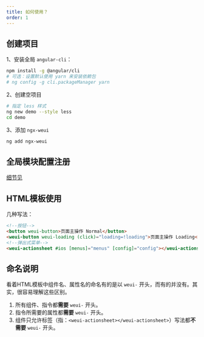 ```yaml
---
title: 如何使用？
order: 1
---
```


## 创建项目

1、安装全局 `angular-cli`：

```bash
npm install -g @angular/cli
# 可选：设置默认使用 yarn 来安装依赖包
# ng config -g cli.packageManager yarn
```

2、创建空项目

```bash
# 指定 less 样式
ng new demo --style less
cd demo
```

3、添加 `ngx-weui`

```bash
ng add ngx-weui
```

## 全局模块配置注册

[细节见](/docs/config)

## HTML模板使用

几种写法：

```html
<!--按钮-->
<button weui-button>页面主操作 Normal</button>
<weui-button weui-loading (click)="loading=!loading">页面主操作 Loading</weui-button>
<!--弹出式菜单-->
<weui-actionsheet #ios [menus]="menus" [config]="config"></weui-actionsheet>
```

## 命名说明

看着HTML模板中组件名、属性名的命名有的是以 `weui-` 开头，而有的并没有。其实，很容易理解这些区别。

1. 所有组件、指令都**需要** `weui-` 开头。
2. 指令所需要的属性都**需要** `weui-` 开头。
3. 组件只允许标签（指：`<weui-actionsheet></weui-actionsheet>`）写法都**不需要** `weui-` 开头。
